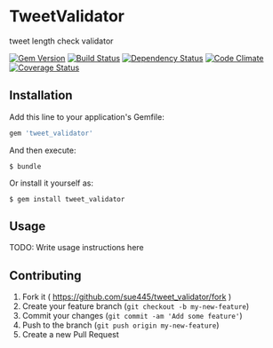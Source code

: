 # TweetValidator

tweet length check validator

[![Gem Version](https://badge.fury.io/rb/tweet_validator.svg)](http://badge.fury.io/rb/tweet_validator)
[![Build Status](https://travis-ci.org/sue445/tweet_validator.png?branch=master)](https://travis-ci.org/sue445/tweet_validator)
[![Dependency Status](https://gemnasium.com/sue445/tweet_validator.svg)](https://gemnasium.com/sue445/tweet_validator)
[![Code Climate](https://codeclimate.com/github/sue445/tweet_validator/badges/gpa.svg)](https://codeclimate.com/github/sue445/tweet_validator)
[![Coverage Status](https://img.shields.io/coveralls/sue445/tweet_validator.svg)](https://coveralls.io/r/sue445/tweet_validator)

## Installation

Add this line to your application's Gemfile:

```ruby
gem 'tweet_validator'
```

And then execute:

    $ bundle

Or install it yourself as:

    $ gem install tweet_validator

## Usage

TODO: Write usage instructions here

## Contributing

1. Fork it ( https://github.com/sue445/tweet_validator/fork )
2. Create your feature branch (`git checkout -b my-new-feature`)
3. Commit your changes (`git commit -am 'Add some feature'`)
4. Push to the branch (`git push origin my-new-feature`)
5. Create a new Pull Request
